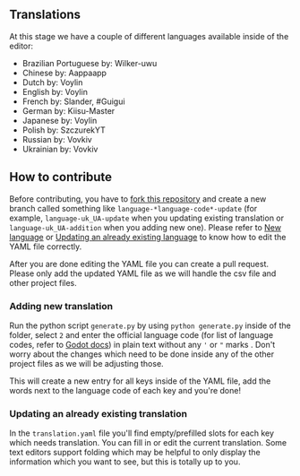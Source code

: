 ## Translations

At this stage we have a couple of different languages available inside of the editor:

- Brazilian Portuguese by: Wilker-uwu
- Chinese by: Aappaapp
- Dutch by: Voylin
- English by: Voylin
- French by: Slander, #Guigui
- German by: Kiisu-Master
- Japanese by: Voylin
- Polish by: SzczurekYT
- Russian by: Vovkiv
- Ukrainian by: Vovkiv

## How to contribute

Before contributing, you have to [fork this repository](https://github.com/VoylinsGamedevJourney/GoZen/fork) and create a new branch called something like `language-*language-code*-update` (for example, `language-uk_UA-update` when you updating existing translation or `language-uk_UA-addition` when you adding new one). Please refer to [New language](#adding-new-translation) or [Updating an already existing language](#updating-an-already-existing-translation) to know how to edit the YAML file correctly.

After you are done editing the YAML file you can create a pull request. Please only add the updated YAML file as we will handle the csv file and other project files.

### Adding new translation

Run the python script `generate.py` by using `python generate.py` inside of the folder, select `2` and enter the official language code (for list of language codes, refer to [Godot docs](https://docs.godotengine.org/en/stable/tutorials/i18n/locales.html)) in plain text without any `'` or `"` marks . Don't worry about the changes which need to be done inside any of the other project files as we will be adjusting those.

This will create a new entry for all keys inside of the YAML file, add the words next to the language code of each key and you're done!

### Updating an already existing translation

In the `translation.yaml` file you'll find empty/prefilled slots for each key which needs translation. You can fill in or edit the current translation. Some text editors support folding which may be helpful to only display the information which you want to see, but this is totally up to you.